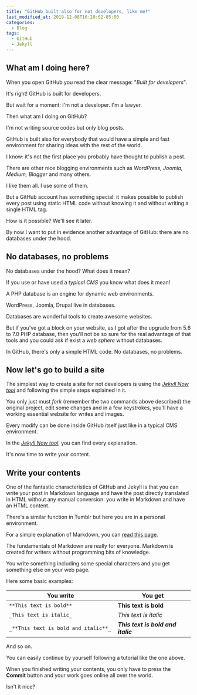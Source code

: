 ```yaml
---
title: "GitHub built also for not developers, like me!"
last_modified_at: 2019-12-08T16:20:02-05:00
categories:
  - Blog
tags:
  - GitHub
  - Jekyll
---
```

<h2>What am I doing here?</h2>
<p>When you open GitHub you read the clear message: "<em>Built for developers</em>".</p>
<p>It's right! GitHub is  built for developers.</p>
<p>But wait for a moment: I'm not a developer. I'm a lawyer.</p>
<p>Then what am I doing on GitHub?</p>
<p>I'm not writing source codes but only blog posts.</p>
<p>GitHub is built  also for everybody that would have a simple and fast environment for sharing ideas with the rest of the world.</p>
<p>I know: it's not the first place you probably have thought to publish  a post.</p>
<p>There are other nice blogging environments such as <em>WordPress, Joomla, Medium, Blogger</em> and many others.</p>
<p>I like them all. I use some of them.</p>
<p>But a GitHub account has something special: it makes possible to publish every post using static HTML code without knowing it and without writing a single HTML tag.</p>
<p>How is it possible? We'll see it later.</p>
<p>By now I want to put in evidence another advantage of GitHub: there are no databases under the hood.</p>
<h2>No databases, no problems</h2>
<p>No databases under the hood? What does it mean?</p>
<p>If you use or have used a <em>typical CMS</em>  you know what does it mean!</p>
<p>A PHP database is an  engine for dynamic web environments.</p>
<p>WordPress, Joomla, Drupal live in databases.</p>
<p>Databases are wonderful tools to create awesome websites.</p>
<p>But if you've got a block on your website, as I got after the upgrade from 5.6 to 7.0 PHP database, then you'll not be so sure for the real advantage of that tools and you could ask if exist a <em>web sphere</em>  without databases.</p>
<p>In GitHub, there's only a simple HTML code. No databases, no problems.</p>
<h2>Now let's go to build a site</h2>
<p>The simplest way to create a site for not developers is using the <em><a href="https://github.com/barryclark/jekyll-now">Jekyll Now tool</a></em> and following the simple steps explained in it.</p>
<p>You only just must <em>fork</em> (remember the two commands above described) the original project, edit  some changes and in a few keystrokes, you'll have a working essential website for writes and images.</p>
<p>Every modify can be done inside GitHub itself just like in a typical CMS environment.</p>
<p>In the <em><a href="https://github.com/barryclark/jekyll-now">Jekyll Now tool</a></em>, you can find every explanation.</p>
<p>It's now time to write your content.</p>
<h2>Write your contents</h2>
<p>One of the fantastic characteristics of GitHub and Jekyll is that you can write your post in Markdown language and have the post directly translated in HTML without any manual conversion: you write in Markdown and have an HTML content.</p>
<p>There's a similar function in Tumblr but here you are in a personal environment.</p>
<p>For a simple explanation of Markdown, you can <a href="https://guides.github.com/features/mastering-markdown/">read this page</a>.</p>
<p>The fundamentals of Markdown are really for everyone. Markdown is created for writers without programming bits of knowledge.</p>
<p>You write something including some special characters and you get something else on your web page.</p>
<p>Here some basic examples:</p>
<table>
<thead>
<tr>
<th>You write</th>
<th>You get</th>
</tr>
</thead>
<tbody>
<tr>
<td><code>**This text is bold**</code></td>
<td><strong>This text is bold</strong></td>
</tr>
<tr>
<td><code>_This text is italic_</code></td>
<td><em>This text is italic</em></td>
</tr>
<tr>
<td><code>_**This text is bold and italic**_  </code></td>
<td><em><strong>This text is bold and italic</strong></em></td>
</tr>
</tbody>
</table>
<p>And so on.</p>
<p>You can easily continue by yourself following a tutorial like the one above.</p>
<p>When you finished writing your contents, you only have to press the <strong>Commit</strong> button and your work goes online all over the world.</p>
<p>Isn't it nice?</p>
